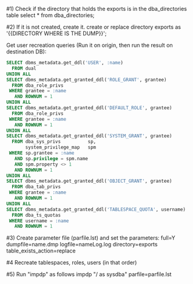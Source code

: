 #1) Check if the directory that holds the exports is in the dba_directories table
select * from dba_directories;

#2) If it is not created, create it.
create or replace directory exports as '{{DIRECTORY WHERE IS THE DUMP}}';

Get user recreation queries (Run it on origin, then run the result on destination DB):
``` sql
SELECT dbms_metadata.get_ddl('USER', :name)
  FROM dual
UNION ALL
SELECT dbms_metadata.get_granted_ddl('ROLE_GRANT', grantee)
  FROM dba_role_privs
 WHERE grantee = :name
   AND ROWNUM = 1
UNION ALL
SELECT dbms_metadata.get_granted_ddl('DEFAULT_ROLE', grantee)
  FROM dba_role_privs
 WHERE grantee = :name
   AND ROWNUM = 1
UNION ALL
SELECT dbms_metadata.get_granted_ddl('SYSTEM_GRANT', grantee)
  FROM dba_sys_privs          sp,
       system_privilege_map   spm
 WHERE sp.grantee = :name
   AND sp.privilege = spm.name
   AND spm.property <> 1
   AND ROWNUM = 1
UNION ALL
SELECT dbms_metadata.get_granted_ddl('OBJECT_GRANT', grantee)
  FROM dba_tab_privs
 WHERE grantee = :name
   AND ROWNUM = 1
UNION ALL
SELECT dbms_metadata.get_granted_ddl('TABLESPACE_QUOTA', username)
  FROM dba_ts_quotas
 WHERE username = :name
   AND ROWNUM = 1
```

#3) Create parameter file (parfile.lst) and set the parameters:
full=Y
dumpfile=name.dmp
logfile=nameLog.log
directory=exports
table_exists_action=replace

#4 Recreate tablespaces, roles, users (in that order)

#5) Run "impdp" as follows
impdp \"/ as sysdba\" parfile=parfile.lst
